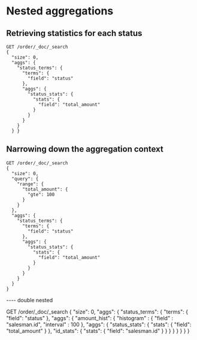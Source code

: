 # Nested aggregations

## Retrieving statistics for each status

```
GET /order/_doc/_search
{
  "size": 0,
  "aggs": {
    "status_terms": {
      "terms": {
        "field": "status"
      },
      "aggs": {
        "status_stats": {
          "stats": {
            "field": "total_amount"
          }
        }
      }
    }
  } }
```

## Narrowing down the aggregation context

```
GET /order/_doc/_search
{
  "size": 0,
  "query": {
    "range": {
      "total_amount": {
        "gte": 100
      }
    }
  },
  "aggs": {
    "status_terms": {
      "terms": {
        "field": "status"
      },
      "aggs": {
        "status_stats": {
          "stats": {
            "field": "total_amount"
          }
        }
      }
    }
  }
}
```



---- double nested

GET /order/_doc/_search
{
  "size": 0,
  "aggs": {
    "status_terms": {
      "terms": {
        "field": "status"
      },
      "aggs": {
        "amount_hist": {
           "histogram" : {
                "field" : "salesman.id",
                "interval" : 100
            },
            "aggs": {
              "status_stats": {
                "stats": {
                  "field": "total_amount"
                }
              },
              "id_stats": {
                "stats": {
                  "field": "salesman.id"
                }
              }
          }
        }
      }
    }
  }
}
